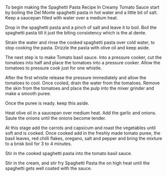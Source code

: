 To begin making the Spaghetti Pasta Recipe In Creamy Tomato Sauce start by boiling the Del Monte spaghetti pasta in hot water and a little bit of salt. Keep a saucepan filled with water over a medium heat.

Drop in the spaghetti pasta and a pinch of salt and leave it to boil. Boil the spaghetti pasta till it just the biting consistency which is the al dente.

Strain the water and rinse the cooked spaghetti pasta over cold water, to stop cooking the pasta. Drizzle the pasta with olive oil and keep aside.

The next step is to make Tomato basil sauce. Into a pressure cooker, cut the tomatoes into half and place the tomatoes into a pressure cooker. Allow the tomatoes to pressure cook just for one whistle. 

After the first whistle release the pressure immediately and allow the tomatoes to cool. Once cooled, drain the water from the tomatoes. Remove the skin from the tomatoes and place the pulp into the mixer grinder and make a smooth puree.

Once the puree is ready. keep this aside.

Heat olive oil in a saucepan over medium heat. Add the garlic and onions. Saute the onions until the onions become tender.

At this stage add the carrots and capsicum and roast the vegetables until soft and is cooked. Once cooked add in the freshly made tomato puree, the basil leaves, red chilli flakes, oregano, salt and pepper and bring the mixture to a brisk boil for 3 to 4 minutes.

Stir in the cooked spaghetti pasta into the tomato basil sauce.

Stir in the cream, and stir fry Spaghetti Pasta the on high heat until the spaghetti gets well coated with the sauce.

